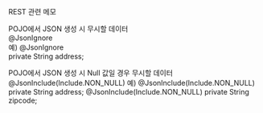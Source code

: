 REST 관련 메모

POJO에서 JSON 생성 시 무시할 데이터 <br>
@JsonIgnore  <br>
예)    @JsonIgnore <br>
       private String address;
       
POJO에서 JSON 생성 시 Null 값일 경우 무시할 데이터
@JsonInclude(Include.NON_NULL)
예)    @JsonInclude(Include.NON_NULL)
       private String address;
       @JsonInclude(Include.NON_NULL)
       private String zipcode;

